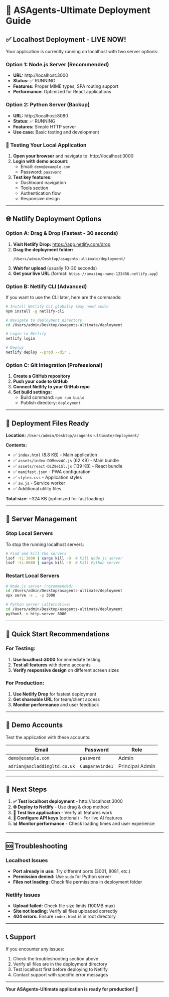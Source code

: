 # 🚀 ASAgents-Ultimate Deployment Guide

## ✅ Localhost Deployment - LIVE NOW!

Your application is currently running on localhost with two server options:

### Option 1: Node.js Server (Recommended)
- **URL:** http://localhost:3000
- **Status:** ✅ RUNNING
- **Features:** Proper MIME types, SPA routing support
- **Performance:** Optimized for React applications

### Option 2: Python Server (Backup)
- **URL:** http://localhost:8080  
- **Status:** ✅ RUNNING
- **Features:** Simple HTTP server
- **Use case:** Basic testing and development

### 🧪 Testing Your Local Application

1. **Open your browser** and navigate to: http://localhost:3000
2. **Login with demo account:**
   - Email: `demo@example.com`
   - Password: `password`
3. **Test key features:**
   - Dashboard navigation
   - Tools section
   - Authentication flow
   - Responsive design

---

## 🌐 Netlify Deployment Options

### Option A: Drag & Drop (Fastest - 30 seconds)

1. **Visit Netlify Drop:** https://app.netlify.com/drop
2. **Drag the deployment folder:** 
   ```
   /Users/admin/Desktop/asagents-ultimate/deployment/
   ```
3. **Wait for upload** (usually 10-30 seconds)
4. **Get your live URL** (format: `https://amazing-name-123456.netlify.app`)

### Option B: Netlify CLI (Advanced)

If you want to use the CLI later, here are the commands:

```bash
# Install Netlify CLI globally (may need sudo)
npm install -g netlify-cli

# Navigate to deployment directory
cd /Users/admin/Desktop/asagents-ultimate/deployment

# Login to Netlify
netlify login

# Deploy
netlify deploy --prod --dir .
```

### Option C: Git Integration (Professional)

1. **Create a GitHub repository**
2. **Push your code to GitHub**
3. **Connect Netlify to your GitHub repo**
4. **Set build settings:**
   - Build command: `npm run build`
   - Publish directory: `deployment`

---

## 📁 Deployment Files Ready

**Location:** `/Users/admin/Desktop/asagents-ultimate/deployment/`

**Contents:**
- ✅ `index.html` (8.8 KB) - Main application
- ✅ `assets/index-DOMewzWC.js` (62 KB) - Main bundle
- ✅ `assets/react-DiZ9e1Sl.js` (139 KB) - React bundle
- ✅ `manifest.json` - PWA configuration
- ✅ `styles.css` - Application styles
- ✅ `sw.js` - Service worker
- ✅ Additional utility files

**Total size:** ~324 KB (optimized for fast loading)

---

## 🔧 Server Management

### Stop Local Servers

To stop the running localhost servers:

```bash
# Find and kill the servers
lsof -ti:3000 | xargs kill -9  # Kill Node.js server
lsof -ti:8080 | xargs kill -9  # Kill Python server
```

### Restart Local Servers

```bash
# Node.js server (recommended)
cd /Users/admin/Desktop/asagents-ultimate/deployment
npx serve -s . -p 3000

# Python server (alternative)
cd /Users/admin/Desktop/asagents-ultimate/deployment
python3 -m http.server 8080
```

---

## 🎯 Quick Start Recommendations

### For Testing:
1. **Use localhost:3000** for immediate testing
2. **Test all features** with demo accounts
3. **Verify responsive design** on different screen sizes

### For Production:
1. **Use Netlify Drop** for fastest deployment
2. **Get shareable URL** for team/client access
3. **Monitor performance** and user feedback

---

## 📱 Demo Accounts

Test the application with these accounts:

| Email | Password | Role |
|-------|----------|------|
| `demo@example.com` | `password` | Admin |
| `adrian@ascladdingltd.co.uk` | `Cumparavinde1` | Principal Admin |

---

## 🚀 Next Steps

1. **✅ Test localhost deployment** - http://localhost:3000
2. **🌐 Deploy to Netlify** - Use drag & drop method
3. **📱 Test live application** - Verify all features work
4. **🔧 Configure API keys** (optional) - For live AI features
5. **📊 Monitor performance** - Check loading times and user experience

---

## 🆘 Troubleshooting

### Localhost Issues
- **Port already in use:** Try different ports (3001, 8081, etc.)
- **Permission denied:** Use `sudo` for Python server
- **Files not loading:** Check file permissions in deployment folder

### Netlify Issues
- **Upload failed:** Check file size limits (100MB max)
- **Site not loading:** Verify all files uploaded correctly
- **404 errors:** Ensure `index.html` is in root directory

---

## 📞 Support

If you encounter any issues:
1. Check the troubleshooting section above
2. Verify all files are in the deployment directory
3. Test localhost first before deploying to Netlify
4. Contact support with specific error messages

---

**Your ASAgents-Ultimate application is ready for production! 🎉**
